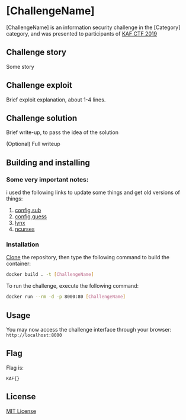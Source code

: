 # [ChallengeName]

[ChallengeName] is an information security challenge in the [Category] category, and was presented to participants of [KAF CTF 2019](https://ctf.kipodafterfree.com)

## Challenge story

Some story

## Challenge exploit

Brief exploit explanation, about 1-4 lines.

## Challenge solution

Brief write-up, to pass the idea of the solution

(Optional) Full writeup

## Building and installing

### Some very important notes:

i used the following links to update some things and get old versions of things:
1. [config.sub](http://git.savannah.gnu.org/gitweb/?p=config.git;a=blob_plain;f=config.sub;hb=HEAD)
2. [config.guess](http://git.savannah.gnu.org/gitweb/?p=config.git;a=blob_plain;f=config.guess;hb=HEAD)
3. [lynx](ftp://ftp.invisible-island.net/lynx/tarballs/lynx2.8.1rel.2.tar.gz)
4. [ncurses](https://ftp.gnu.org/pub/gnu/ncurses/ncurses-4.2.tar.gz)

### Installation

[Clone]([Repository]/archive/master.zip) the repository, then type the following command to build the container:
```bash
docker build . -t [ChallengeName]
```

To run the challenge, execute the following command:
```bash
docker run --rm -d -p 8000:80 [ChallengeName]
```

## Usage

You may now access the challenge interface through your browser: `http://localhost:8000`

## Flag

Flag is:
```flagscript
KAF{}
```

## License
[MIT License](https://choosealicense.com/licenses/mit/)